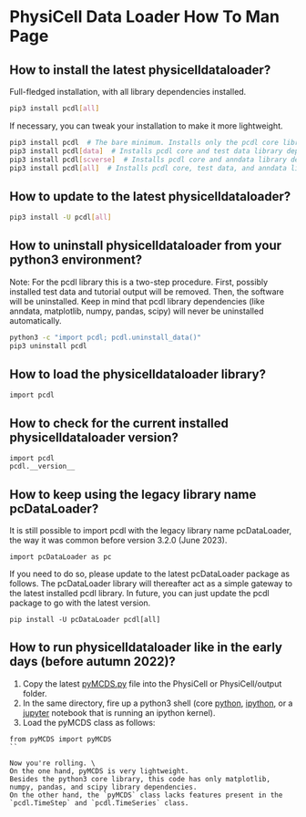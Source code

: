 # PhysiCell Data Loader How To Man Page

## How to install the latest physicelldataloader?

Full-fledged installation, with all library dependencies installed.
```bash
pip3 install pcdl[all]
```

If necessary, you can tweak your installation to make it more lightweight.
```bash
pip3 install pcdl  # The bare minimum. Installs only the pcdl core library dependencies.
pip3 install pcdl[data]  # Installs pcdl core and test data library dependencies.
pip3 install pcdl[scverse]  # Installs pcdl core and anndata library dependencies.
pip3 install pcdl[all]  # Installs pcdl core, test data, and anndata library dependencies.
```

## How to update to the latest physicelldataloader?

```bash
pip3 install -U pcdl[all]
```


## How to uninstall physicelldataloader from your python3 environment?

Note: For the pcdl library this is a two-step procedure.
First, possibly installed test data and tutorial output will be removed.
Then, the software will be uninstalled.
Keep in mind that pcdl library dependencies (like anndata, matplotlib, numpy, pandas, scipy) will never be uninstalled automatically.

```bash
python3 -c "import pcdl; pcdl.uninstall_data()"
pip3 uninstall pcdl
```


## How to load the physicelldataloader library?

```python3
import pcdl
```


## How to check for the current installed physicelldataloader version?

```python3
import pcdl
pcdl.__version__
```


## How to keep using the legacy library name pcDataLoader?

It is still possible to import pcdl with the legacy library name pcDataLoader, the way it was common before version 3.2.0 (June 2023).

```python3
import pcDataLoader as pc
```

If you need to do so, please update to the latest pcDataLoader package as follows.
The pcDataLoader library will thereafter act as a simple gateway to the latest installed pcdl library.
In future, you can just update the pcdl package to go with the latest version.

```
pip install -U pcDataLoader pcdl[all]
```


## How to run physicelldataloader like in the early days (before autumn 2022)?

1. Copy the latest [pyMCDS.py](https://raw.githubusercontent.com/elmbeech/physicelldataloader/master/pcdl/pyMCDS.py) file into the PhysiCell or PhysiCell/output folder.
2. In the same directory, fire up a python3 shell (core [python](https://docs.python.org/3/tutorial/interpreter.html#interactive-mode), [ipython](https://en.wikipedia.org/wiki/IPython), or a [jupyter](https://en.wikipedia.org/wiki/Project_Jupyter) notebook that is running an ipython kernel).
3. Load the pyMCDS class as follows:

```python3
from pyMCDS import pyMCDS
``

Now you're rolling. \
On the one hand, pyMCDS is very lightweight.
Besides the python3 core library, this code has only matplotlib, numpy, pandas, and scipy library dependencies.
On the other hand, the `pyMCDS` class lacks features present in the `pcdl.TimeStep` and `pcdl.TimeSeries` class.

